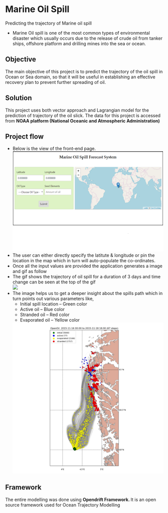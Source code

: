 # Marine Oil Spill
Predicting the trajectory of Marine oil spill

<ul>
  <li>Marine Oil spill is one of the most common types of environmental disaster which usually occurs due to the release of crude oil from tanker ships, offshore platform and drilling mines into the sea or ocean. </li>
</ul>

## Objective
  The main objective of this project is to predict the trajectory of the oil spill in Ocean or Sea domain, so that it will be useful in establishing an effective recovery plan to prevent further spreading of oil. 

## Solution

This project uses both vector approach and Lagrangian model for the prediction of trajectory of the oil slick. The data for this project is accessed from <b> NOAA platform (National Oceanic and Atmospheric Administration) </b>

## Project flow

<ul>
  <li> Below is the view of the front-end page.</li>
  <img src="front_end.png"/>
  <li> The user can either directly specify the latitute & longitude or pin the location in the map which in turn will auto-populate the co-ordinates. </li>
  <li> Once all the input values are provided the application generates a image and gif as follow</li>
  <li> The gif shows the trajectory of oil spill for a duration of 3 days and time change can be seen at the top of the gif </li> 
  <img src="spill.gif"/>
  <li> The image helps us to get a deeper insight about the spills path which in turn points out various parameters like,
      <ul>
      <li> Initial spill location – Green color</li>
      <li> Active oil – Blue color</li>
      <li> Stranded oil – Red color </li>
        <li> Evaporated oil – Yellow color </li></ul></li>
  <img src="spill.jpg"/>
  </ul>
  
## Framework

  The entire modelling was done using <b> Opendrift Framework. </b>
  It is an open source framework used for Ocean Trajectory Modelling
  
